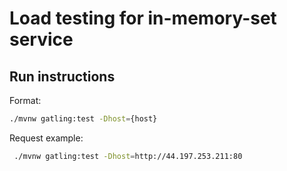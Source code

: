 # Load testing for in-memory-set service

## Run instructions

Format:
```bash
./mvnw gatling:test -Dhost={host}
```

Request example:
```bash
 ./mvnw gatling:test -Dhost=http://44.197.253.211:80
```
